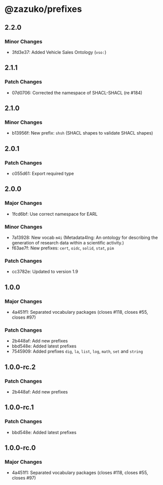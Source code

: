 # @zazuko/prefixes

## 2.2.0

### Minor Changes

- 3fd3e37: Added Vehicle Sales Ontology (`vso:`)

## 2.1.1

### Patch Changes

- 07d0706: Corrected the namespace of SHACL-SHACL (re #184)

## 2.1.0

### Minor Changes

- b13956f: New prefix: `shsh` (SHACL shapes to validate SHACL shapes)

## 2.0.1

### Patch Changes

- c055d61: Export required type

## 2.0.0

### Major Changes

- 1fcd6bf: Use correct namespace for EARL

### Minor Changes

- 7a13928: New vocab `m4i` (Metadata4Ing: An ontology for describing the generation of research data within a scientific activity.)
- f63ae7f: New prefixes: `cert`, `oidc`, `solid`, `stat`, `pim`

### Patch Changes

- cc3782e: Updated to version 1.9

## 1.0.0

### Major Changes

- 4a451f1: Separated vocabulary packages (closes #118, closes #55, closes #97)

### Patch Changes

- 2b448af: Add new prefixes
- bbd548e: Added latest prefixes
- 7545909: Added prefixes `dig`, `la`, `list`, `log`, `math`, `set` and `string`

## 1.0.0-rc.2

### Patch Changes

- 2b448af: Add new prefixes

## 1.0.0-rc.1

### Patch Changes

- bbd548e: Added latest prefixes

## 1.0.0-rc.0

### Major Changes

- 4a451f1: Separated vocabulary packages (closes #118, closes #55, closes #97)
